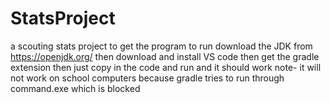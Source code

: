 # StatsProject
a scouting stats project 
to get the program to run download the JDK from https://openjdk.org/
then download and install VS code 
then get the gradle extension
then just copy in the code and run and it should work
note- it will not work on school computers because gradle tries to run through command.exe which is blocked
